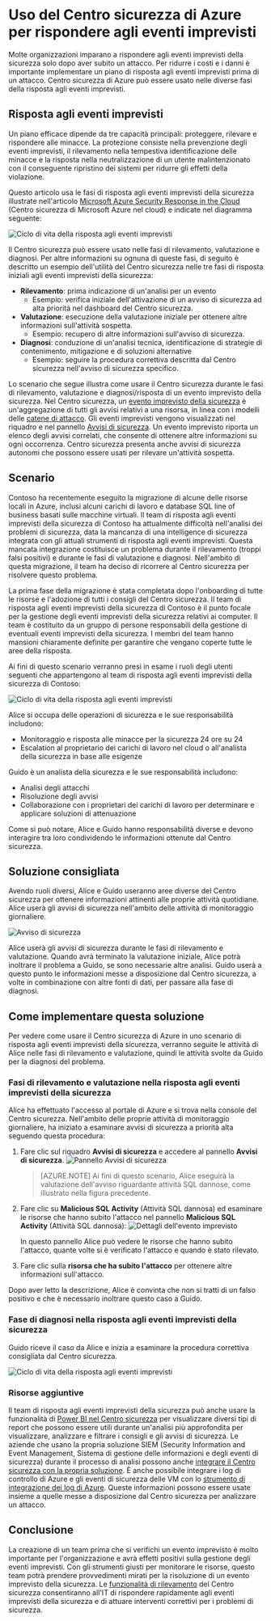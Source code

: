 <properties
   pageTitle="Uso del Centro sicurezza di Azure per rispondere agli eventi imprevisti | Microsoft Azure"
   description="Questo documento illustra come usare il Centro sicurezza di Azure per uno scenario di risposta agli eventi imprevisti."
   services="security-center"
   documentationCenter="na"
   authors="YuriDio"
   manager="swadhwa"
   editor=""/>

<tags
   ms.service="security-center"
   ms.topic="hero-article"
   ms.devlang="na"
   ms.tgt_pltfrm="na"
   ms.workload="na"
   ms.date="09/20/2016"
   ms.author="yurid"/>

# Uso del Centro sicurezza di Azure per rispondere agli eventi imprevisti
Molte organizzazioni imparano a rispondere agli eventi imprevisti della sicurezza solo dopo aver subito un attacco. Per ridurre i costi e i danni è importante implementare un piano di risposta agli eventi imprevisti prima di un attacco. Centro sicurezza di Azure può essere usato nelle diverse fasi della risposta agli eventi imprevisti.

## Risposta agli eventi imprevisti

Un piano efficace dipende da tre capacità principali: proteggere, rilevare e rispondere alle minacce. La protezione consiste nella prevenzione degli eventi imprevisti, il rilevamento nella tempestiva identificazione delle minacce e la risposta nella neutralizzazione di un utente malintenzionato con il conseguente ripristino dei sistemi per ridurre gli effetti della violazione.

Questo articolo usa le fasi di risposta agli eventi imprevisti della sicurezza illustrate nell'articolo [Microsoft Azure Security Response in the Cloud](https://gallery.technet.microsoft.com/Azure-Security-Response-in-dd18c678) (Centro sicurezza di Microsoft Azure nel cloud) e indicate nel diagramma seguente:

![Ciclo di vita della risposta agli eventi imprevisti](./media/security-center-incident-response/security-center-incident-response-fig1.png)

Il Centro sicurezza può essere usato nelle fasi di rilevamento, valutazione e diagnosi. Per altre informazioni su ognuna di queste fasi, di seguito è descritto un esempio dell'utilità del Centro sicurezza nelle tre fasi di risposta iniziali agli eventi imprevisti della sicurezza:

- **Rilevamento**: prima indicazione di un'analisi per un evento
	- Esempio: verifica iniziale dell'attivazione di un avviso di sicurezza ad alta priorità nel dashboard del Centro sicurezza.
- **Valutazione**: esecuzione della valutazione iniziale per ottenere altre informazioni sull'attività sospetta.
	- Esempio: recupero di altre informazioni sull'avviso di sicurezza.
- **Diagnosi**: conduzione di un'analisi tecnica, identificazione di strategie di contenimento, mitigazione e di soluzioni alternative
	- Esempio: seguire la procedura correttiva descritta dal Centro sicurezza nell'avviso di sicurezza specifico.

Lo scenario che segue illustra come usare il Centro sicurezza durante le fasi di rilevamento, valutazione e diagnosi/risposta di un evento imprevisto della sicurezza. Nel Centro sicurezza, un [evento imprevisto della sicurezza](security-center-incident.md) è un'aggregazione di tutti gli avvisi relativi a una risorsa, in linea con i modelli delle [catene di attacco](https://blogs.technet.microsoft.com/office365security/addressing-your-cxos-top-five-cloud-security-concerns/). Gli eventi imprevisti vengono visualizzati nel riquadro e nel pannello [Avvisi di sicurezza](security-center-managing-and-responding-alerts.md). Un evento imprevisto riporta un elenco degli avvisi correlati, che consente di ottenere altre informazioni su ogni occorrenza. Centro sicurezza presenta anche avvisi di sicurezza autonomi che possono essere usati per rilevare un'attività sospetta.

## Scenario

Contoso ha recentemente eseguito la migrazione di alcune delle risorse locali in Azure, inclusi alcuni carichi di lavoro e database SQL line of business basati sulle macchine virtuali. Il team di risposta agli eventi imprevisti della sicurezza di Contoso ha attualmente difficoltà nell'analisi dei problemi di sicurezza, data la mancanza di una intelligence di sicurezza integrata con gli attuali strumenti di risposta agli eventi imprevisti. Questa mancata integrazione costituisce un problema durante il rilevamento (troppi falsi positivi) e durante le fasi di valutazione e diagnosi. Nell'ambito di questa migrazione, il team ha deciso di ricorrere al Centro sicurezza per risolvere questo problema.

La prima fase della migrazione è stata completata dopo l'onboarding di tutte le risorse e l'adozione di tutti i consigli del Centro sicurezza. Il team di risposta agli eventi imprevisti della sicurezza di Contoso è il punto focale per la gestione degli eventi imprevisti della sicurezza relativi ai computer. Il team è costituito da un gruppo di persone responsabili della gestione di eventuali eventi imprevisti della sicurezza. I membri del team hanno mansioni chiaramente definite per garantire che vengano coperte tutte le aree della risposta.

Ai fini di questo scenario verranno presi in esame i ruoli degli utenti seguenti che appartengono al team di risposta agli eventi imprevisti della sicurezza di Contoso:

![Ciclo di vita della risposta agli eventi imprevisti](./media/security-center-incident-response/security-center-incident-response-fig2.png)

Alice si occupa delle operazioni di sicurezza e le sue responsabilità includono:
- Monitoraggio e risposta alle minacce per la sicurezza 24 ore su 24
- Escalation al proprietario dei carichi di lavoro nel cloud o all'analista della sicurezza in base alle esigenze

Guido è un analista della sicurezza e le sue responsabilità includono:
- Analisi degli attacchi
- Risoluzione degli avvisi
- Collaborazione con i proprietari dei carichi di lavoro per determinare e applicare soluzioni di attenuazione

Come si può notare, Alice e Guido hanno responsabilità diverse e devono interagire tra loro condividendo le informazioni ottenute dal Centro sicurezza.

## Soluzione consigliata

Avendo ruoli diversi, Alice e Guido useranno aree diverse del Centro sicurezza per ottenere informazioni attinenti alle proprie attività quotidiane. Alice userà gli avvisi di sicurezza nell'ambito delle attività di monitoraggio giornaliere.

![Avviso di sicurezza](./media/security-center-incident-response/security-center-incident-response-fig3.png)

Alice userà gli avvisi di sicurezza durante le fasi di rilevamento e valutazione. Quando avrà terminato la valutazione iniziale, Alice potrà inoltrare il problema a Guido, se sono necessarie altre analisi. Guido userà a questo punto le informazioni messe a disposizione dal Centro sicurezza, a volte in combinazione con altre fonti di dati, per passare alla fase di diagnosi.


## Come implementare questa soluzione 

Per vedere come usare il Centro sicurezza di Azure in uno scenario di risposta agli eventi imprevisti della sicurezza, verranno seguite le attività di Alice nelle fasi di rilevamento e valutazione, quindi le attività svolte da Guido per la diagnosi del problema.

### Fasi di rilevamento e valutazione nella risposta agli eventi imprevisti della sicurezza 

Alice ha effettuato l'accesso al portale di Azure e si trova nella console del Centro sicurezza. Nell'ambito delle proprie attività di monitoraggio giornaliere, ha iniziato a esaminare avvisi di sicurezza a priorità alta seguendo questa procedura:

1. Fare clic sul riquadro **Avvisi di sicurezza** e accedere al pannello **Avvisi di sicurezza**. ![Pannello Avvisi di sicurezza](./media/security-center-incident-response/security-center-incident-response-fig4.png)

	> [AZURE.NOTE] Ai fini di questo scenario, Alice eseguirà la valutazione dell'avviso riguardante attività SQL dannose, come illustrato nella figura precedente.
2. Fare clic su **Malicious SQL Activity** (Attività SQL dannosa) ed esaminare le risorse che hanno subito l'attacco nel pannello **Malicious SQL Activity** (Attività SQL dannosa): ![Dettagli dell'evento imprevisto](./media/security-center-incident-response/security-center-incident-response-fig5.png)
	
	In questo pannello Alice può vedere le risorse che hanno subito l'attacco, quante volte si è verificato l'attacco e quando è stato rilevato.
3. Fare clic sulla **risorsa che ha subito l'attacco** per ottenere altre informazioni sull'attacco.

Dopo aver letto la descrizione, Alice è convinta che non si tratti di un falso positivo e che è necessario inoltrare questo caso a Guido.

### Fase di diagnosi nella risposta agli eventi imprevisti della sicurezza 

Guido riceve il caso da Alice e inizia a esaminare la procedura correttiva consigliata dal Centro sicurezza.

![Ciclo di vita della risposta agli eventi imprevisti](./media/security-center-incident-response/security-center-incident-response-fig6.png)

### Risorse aggiuntive

Il team di risposta agli eventi imprevisti della sicurezza può anche usare la funzionalità di [Power BI nel Centro sicurezza](security-center-powerbi.md) per visualizzare diversi tipi di report che possono essere utili durante un'analisi più approfondita per visualizzare, analizzare e filtrare i consigli e gli avvisi di sicurezza. Le aziende che usano la propria soluzione SIEM (Security Information and Event Management, Sistema di gestione delle informazioni e degli eventi di sicurezza) durante il processo di analisi possono anche [integrare il Centro sicurezza con la propria soluzione](security-center-integrating-alerts-with-log-integration.md). È anche possibile integrare i log di controllo di Azure e gli eventi di sicurezza delle VM con lo [strumento di integrazione dei log di Azure](https://blogs.msdn.microsoft.com/azuresecurity/2016/07/21/microsoft-azure-log-integration-preview/). Queste informazioni possono essere usate insieme a quelle messe a disposizione dal Centro sicurezza per analizzare un attacco.


## Conclusione

La creazione di un team prima che si verifichi un evento imprevisto è molto importante per l'organizzazione e avrà effetti positivi sulla gestione degli eventi imprevisti. Con gli strumenti giusti per monitorare le risorse, questo team potrà prendere provvedimenti mirati per la risoluzione di un evento imprevisto della sicurezza. Le [funzionalità di rilevamento](security-center-detection-capabilities.md) del Centro sicurezza consentiranno all'IT di rispondere rapidamente agli eventi imprevisti della sicurezza e di attuare interventi correttivi per i problemi di sicurezza.

<!---HONumber=AcomDC_0921_2016-->